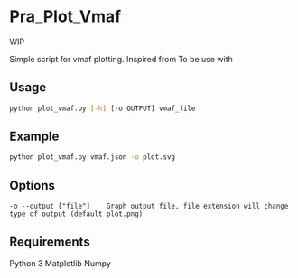 # Pra_Plot_Vmaf

WIP 

Simple script for vmaf plotting.
Inspired from 
To be use with 

## Usage
```bash
python plot_vmaf.py [-h] [-o OUTPUT] vmaf_file
```

## Example
```bash
python plot_vmaf.py vmaf.json -o plot.svg
```

## Options
```
-o --output ["file"]    Graph output file, file extension will change type of output (default plot.png)
```

## Requirements
Python 3
Matplotlib
Numpy
